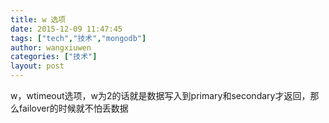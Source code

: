 ```yaml
---
title: w 选项
date: 2015-12-09 11:47:45
tags: ["tech","技术","mongodb"]
author: wangxiuwen
categories: ["技术"]
layout: post
---
```


w，wtimeout选项，w为2的话就是数据写入到primary和secondary才返回，那么failover的时候就不怕丢数据
